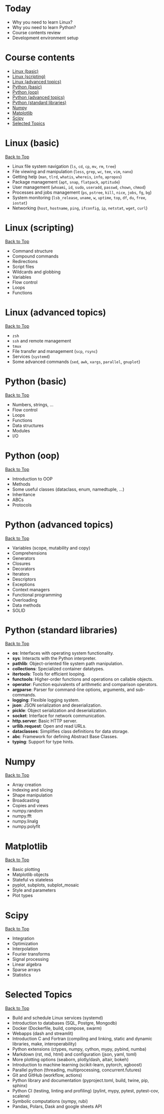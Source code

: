 <!-- SECTION  -->
# Today

- Why you need to learn Linux?
- Why you need to learn Python?
- Course contents review
- Development environment setup

<!-- SECTION  -->
# Course contents

- [Linux (basic)](#linux-basic)
- [Linux (scripting)](#linux-scripting)
- [Linux (advanced topics)](#linux-advanced-topics)
- [Python (basic)](#python-basic)
- [Python (oop)](#python-oop)
- [Python (advanced topics)](#python-advanced-topics)
- [Python (standard libraries)](#python-standard-libraries)
- [Numpy](#numpy)
- [Matplotlib](#matplotlib)
- [Scipy](#scipy)
- [Selected Topics](#selected-topics)

<!-- SECTION  -->
# Linux (basic)
[Back to Top](#course-contents)

- Linux file system navigation (`ls`, `cd`, `cp`, `mv`, `rm`, `tree`)
- File viewing and manipulation (`less`, `grep`, `wc`, `tee`, `vim`, `nano`)
- Getting help (`man`, `tlrd`, `whatis`, `whereis`, `info`, `apropos`)
- Package management (`apt`, `snap`, `flatpack`, `aptitude`)
- User management (`whoami`, `id`, `sudo`, `useradd`, `passwd`, `chown`, `chmod`)
- Processes and jobs management (`ps`, `pstree`, `kill`, `nice`, `jobs`, `fg`, `bg`)
- System monitoring (`lsb_release`, `uname`, `w`, `uptime`, `top`, `df`, `du`, `free`, `iostat`)
- Networking (`host`, `hostname`, `ping`, `ifconfig`, `ip`, `netstat`, `wget`, `curl`)

<!-- SECTION  -->
# Linux (scripting)
[Back to Top](#course-contents)

- Command structure
- Compound commands
- Redirections
- Script files
- Wildcards and globbing
- Variables
- Flow control
- Loops
- Functions

<!-- SECTION  -->
# Linux (advanced topics)
[Back to Top](#course-contents)

- `zsh`
- `ssh` and remote management
- `tmux`
- File transfer and management (`scp`, `rsync`)
- Services (`systemd`)
- Some advanced commands (`sed`, `awk`, `xargs`, `parallel`, `gnuplot`)

<!-- SECTION  -->
# Python (basic)
[Back to Top](#course-contents)

- Numbers, strings, ...
- Flow control
- Loops
- Functions
- Data structures
- Modules
- I/O

<!-- SECTION  -->
# Python (oop)
[Back to Top](#course-contents)

- Introduction to OOP
- Methods
- Some useful classes (dataclass, enum, namedtuple, ...)
- Inheritance
- ABCs
- Protocols

<!-- SECTION  -->
# Python (advanced topics)
[Back to Top](#course-contents)

- Variables (scope, mutability and copy)
- Comprehensions 
- Generators
- Closures
- Decorators
- Iterators
- Descriptors
- Exceptions
- Context managers
- Functional programming
- Overloading
- Data methods
- SOLID

<!-- SECTION  -->
# Python (standard libraries)
[Back to Top](#course-contents)

- **os**: Interfaces with operating system functionality.
- **sys**: Interacts with the Python interpreter.
- **pathlib**: Object-oriented file system path manipulation.
- **collections**: Specialized container datatypes.
- **itertools**: Tools for efficient looping.
- **functools**: Higher-order functions and operations on callable objects.
- **operator**: Function equivalents of arithmetic and comparison operators.
- **argparse**: Parser for command-line options, arguments, and sub-commands.
- **logging**: Flexible logging system.
- **json**: JSON serialization and deserialization.
- **pickle**: Object serialization and deserialization.
- **socket**: Interface for network communication.
- **http.server**: Basic HTTP server.
- **urllib.request**: Open and read URLs.
- **dataclasses**: Simplifies class definitions for data storage.
- **abc**: Framework for defining Abstract Base Classes.
- **typing**: Support for type hints.

<!-- SECTION  -->
# Numpy
[Back to Top](#course-contents)

- Array creation
- Indexing and slicing
- Shape manipulation
- Broadcasting
- Copies and views
- numpy.random
- numpy.fft
- numpy.linalg
- numpy.polyfit

<!-- SECTION  -->
# Matplotlib
[Back to Top](#course-contents)

- Basic plotting
- Matplotlib objects
- Stateful vs stateless
- pyplot, subplots, subplot_mosaic
- Style and parameters
- Plot types

<!-- SECTION  -->
# Scipy
[Back to Top](#course-contents)

- Integration
- Optimization
- Interpolation
- Fourier transforms
- Signal processing
- Linear algebra
- Sparse arrays
- Statistics

<!-- SECTION  -->
# Selected Topics
[Back to Top](#course-contents)

- Build and schedule Linux services (systemd)
- Introduction to databases (SQL, Postgre, Mongodb)
- Docker (Dockerfile, build, compose, swarm)
- Webapps (dash and streamlit)
- Introduction C and Fortran (compiling and linking, static and dynamic libraries, make, interoperability)
- Python extensions (ctypes, numpy, cython, mypy, pybind, numba)
- Markdown (rst, md, html) and configuration (json, yaml, toml)
- More plotting options (seaborn, plotly/dash, altair, bokeh)
- Introduction to machine learning (scikit-learn, pytorch, xgboost)
- Parallel python (threading, multiprocessing, concurrent.futures)
- Git and GitHub (workflow, actions)
- Python library and documentation (pyproject.toml, build, twine, pip, sphinx)
- Python CI (testing, linting and profiling) (pylint, mypy, pytest, pytest-cov, scalene)
- Symbolic computations (sympy, rubi)
- Pandas, Polars, Dask and google sheets API

